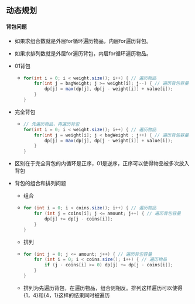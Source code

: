 ## 动态规划

#### 背包问题

- 如果求组合数就是外层for循环遍历物品，内层for遍历背包。

- 如果求排列数就是外层for遍历背包，内层for循环遍历物品。

- 01背包

  - ```java
    for(int i = 0; i < weight.size(); i++) { // 遍历物品
        for(int j = bagWeight; j >= weight[i]; j--) { // 遍历背包容量
            dp[j] = max(dp[j], dp[j - weight[i]] + value[i]);
        }
    }
    ```

- 完全背包

  - ```java
    // 先遍历物品，再遍历背包
    for(int i = 0; i < weight.size(); i++) { // 遍历物品
        for(int j = weight[i]; j < bagWeight ; j++) { // 遍历背包容量
            dp[j] = max(dp[j], dp[j - weight[i]] + value[i]);
        }
    }
    ```

- 区别在于完全背包的内循环是正序，01是逆序，正序可以使得物品被多次放入背包

- 背包的组合和排列问题

  - 组合

  - ```java
    for (int i = 0; i < coins.size(); i++) { // 遍历物品
        for (int j = coins[i]; j <= amount; j++) { // 遍历背包容量
            dp[j] += dp[j - coins[i]];
        }
    }
    ```

    

  - 排列

  - ```java
    for (int j = 0; j <= amount; j++) { // 遍历背包容量
        for (int i = 0; i < coins.size(); i++) { // 遍历物品
            if (j - coins[i] >= 0) dp[j] += dp[j - coins[i]];
        }
    }
    ```

  - 排列为先遍历背包，在遍历物品，组合则相反。排列这样遍历可以使得{1，4}和{4，1}这样的结果同时被遍历

